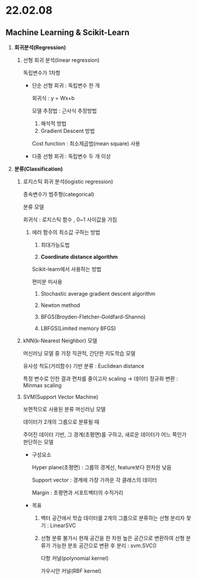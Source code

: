 # 22.02.08

## Machine Learning & Scikit-Learn

1. **회귀분석(Regression)**

   1. 선형 회귀 분석(linear regression)

      독립변수가 1차항

      - 단순 선형 회귀 : 독립변수 한 개

        회귀식 :  y = Wx+b

        모델 추정법 : 근사식 추정방법 

        1. 해석적 방법
        2. Gradient Descent 방법

        Cost function : 최소제곱법(mean square) 사용 

      - 다중 선형 회귀 : 독립변수 두 개 이상

2. **분류(Classification)**

   1. 로지스틱 회귀 분석(logistic regression)

      종속변수가 범주형(categorical)

      분류 모델

      회귀식 : 로지스틱 함수 , 0~1 사이값을 가짐

      1. 에러 함수의 최소값 구하는 방법

         1. 최대가능도법

         2. **Coordinate distance algorithm**


         Scikit-learn에서 사용하는 방법

         편미분 미사용

         1. Stochastic average gradient descent algorithm

         2. Newton method

         3. BFGS(Broyden-Fletcher-Goldfard-Shanno)

         4. LBFGS(Limited memory BFGS)


   2. kNN(k-Nearest Neighbor) 모델

      머신러닝 모델 중 가장 직관적, 간단한 지도학습 모델

      유사성 척도(거리함수) 기반 분류 : Euclidean distance

      특정 변수로 인한 결과 편차를 줄이고자 scaling -> 데이터 정규화 변환 : Minmax scaling

   3. SVM(Support Vector Machine)

      보편적으로 사용된 분류 머신러닝 모델

      데이터가 2개의 그룹으로 분류될 때

      주어진 데이터 기반, 그 경계(초평면)를 구하고, 새로운 데이터가 어느 쪽인가 판단하는 모델

      - 구성요소

        Hyper plane(초평면) : 그룹의 경계선, feature보다 한차원 낮음

        Support vector : 경계에 가장 가까운 각 클래스의 데이터

        Margin : 초평면과 서포트벡터의 수직거리

      - 목표

        1. 벡터 공간에서 학습 데이터를 2개의 그룹으로 분류하는 선형 분리자 찾기 : LinearSVC

        2. 선형 분류 불가시 현재 공간을 한 차원 높은 공간으로 변환하여 선형 분류가 가능한 분포 공간으로 변환 후 분리 : svm.SVC()

           다항 커널(polynomial kernel)

           가우시안 커널(RBF kernel)
